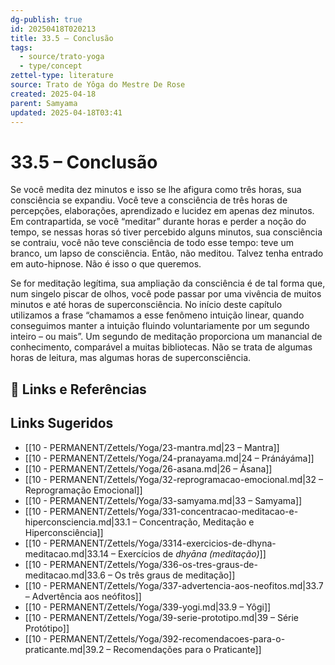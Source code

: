 ```yaml
---
dg-publish: true
id: 20250418T020213
title: 33.5 – Conclusão
tags:
  - source/trato-yoga
  - type/concept
zettel-type: literature
source: Trato de Yôga do Mestre De Rose
created: 2025-04-18
parent: Samyama
updated: 2025-04-18T03:41
---
```


# 33.5 – Conclusão

Se você medita dez minutos e isso se lhe afigura como três horas, sua consciência se expandiu. Você teve a consciência de três horas de percepções, elaborações, aprendizado e lucidez em apenas dez minutos. Em contrapartida, se você “meditar” durante horas e perder a noção do tempo, se nessas horas só tiver percebido alguns minutos, sua consciência se contraiu, você não teve consciência de todo esse tempo: teve um branco, um lapso de consciência. Então, não meditou. Talvez tenha entrado em auto-hipnose. Não é isso o que queremos.

Se for meditação legítima, sua ampliação da consciência é de tal forma que, num singelo piscar de olhos, você pode passar por uma vivência de muitos minutos e até horas de superconsciência. No início deste capítulo utilizamos a frase “chamamos a esse fenômeno intuição linear, quando conseguimos manter a intuição fluindo voluntariamente por um segundo inteiro – ou mais”. Um segundo de meditação proporciona um manancial de conhecimento, comparável a muitas bibliotecas. Não se trata de algumas horas de leitura, mas algumas horas de superconsciência.

## 🔗 Links e Referências

## Links Sugeridos

- [[10 - PERMANENT/Zettels/Yoga/23-mantra.md\|23 – Mantra]]
- [[10 - PERMANENT/Zettels/Yoga/24-pranayama.md\|24 – Pránáyáma]]
- [[10 - PERMANENT/Zettels/Yoga/26-asana.md\|26 – Ásana]]
- [[10 - PERMANENT/Zettels/Yoga/32-reprogramacao-emocional.md\|32 – Reprogramação Emocional]]
- [[10 - PERMANENT/Zettels/Yoga/33-samyama.md\|33 – Samyama]]
- [[10 - PERMANENT/Zettels/Yoga/331-concentracao-meditacao-e-hiperconsciencia.md\|33.1 – Concentração, Meditação e Hiperconsciência]]
- [[10 - PERMANENT/Zettels/Yoga/3314-exercicios-de-dhyna-meditacao.md\|33.14 – Exercícios de *dhyāna (meditação)*]]
- [[10 - PERMANENT/Zettels/Yoga/336-os-tres-graus-de-meditacao.md\|33.6 – Os três graus de meditação]]
- [[10 - PERMANENT/Zettels/Yoga/337-advertencia-aos-neofitos.md\|33.7 – Advertência aos neófitos]]
- [[10 - PERMANENT/Zettels/Yoga/339-yogi.md\|33.9 – Yôgi]]
- [[10 - PERMANENT/Zettels/Yoga/39-serie-prototipo.md\|39 – Série Protótipo]]
- [[10 - PERMANENT/Zettels/Yoga/392-recomendacoes-para-o-praticante.md\|39.2 – Recomendações para o Praticante]]